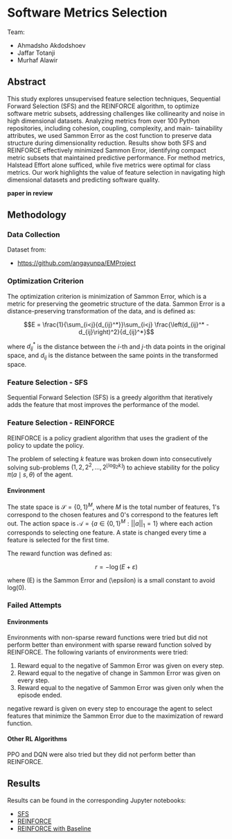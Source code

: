 # Software Metrics Selection

Team:

- Ahmadsho Akdodshoev
- Jaffar Totanji
- Murhaf Alawir

## Abstract

This study explores unsupervised feature selection techniques,
Sequential Forward Selection (SFS) and the REINFORCE algorithm, to
optimize software metric subsets, addressing challenges like collinearity and noise in high dimensional datasets. Analyzing metrics from over 100 Python repositories, including cohesion, coupling, complexity, and main- tainability attributes, we used Sammon Error as the cost function to preserve data structure during dimensionality reduction. Results show both SFS and REINFORCE effectively minimized Sammon Error, identifying compact metric subsets that maintained predictive performance. For method metrics, Halstead Effort alone sufficed, while five metrics were optimal for class metrics. Our work highlights the value of feature selection in navigating high dimensional datasets and predicting software quality.

**paper in review**

## Methodology

### Data Collection

Dataset from:

- <https://github.com/angayunpa/EMProject>

### Optimization Criterion

The optimization criterion is minimization of Sammon Error, which is a metric for preserving the geometric structure of the data. Sammon Error is a distance-preserving transformation of the data, and is defined as:

$$E = \frac{1}{\sum_{i<j}{d_{ij}^*}}\sum_{i<j} \frac{\left(d_{ij}^* - d_{ij}\right)^2}{d_{ij}^*}$$

where $d_{ij}^*$ is the distance between the $i$-th and $j$-th data points in the original space, and $d_{ij}$ is the distance between the same points in the transformed space.

### Feature Selection - SFS

Sequential Forward Selection (SFS) is a greedy algorithm that iteratively adds the feature that most improves the performance of the model.

### Feature Selection - REINFORCE

REINFORCE is a policy gradient algorithm that uses the gradient of the policy to update the policy.

The problem of selecting $k$ feature was broken down into consecutively solving sub-problems $(1, 2, 2^2, ..., 2^{\lfloor\log_2 k\rfloor})$ to achieve stability for the policy $\pi(a \mid s, \theta)$ of the agent.

#### Environment

The state space is $\mathcal S = \{0,1\}^M$, where $M$ is the total number of features, $1$'s correspond to the chosen features and $0$'s correspond to the features left out. The action space is $\mathcal A = \{a\in\{0, 1\}^M:||a||_1=1\}$ where each action corresponds to selecting one feature. A state is changed every time a feature is selected for the first time.

The reward function was defined as:

$$
r = - \log(E + \varepsilon)
$$

where \(E\) is the Sammon Error and \(\epsilon\) is a small constant to avoid log(0).

### Failed Attempts

#### Environments

Environments with non-sparse reward functions were tried but did not perform better than environment with sparse reward function solved by REINFORCE. The following variants of environments were tried:

1. Reward equal to the negative of Sammon Error was given on every step.
2. Reward equal to the negative of change in Sammon Error was given on every step.
3. Reward equal to the negative of Sammon Error was given only when the episode ended.

negative reward is given on every step to encourage the agent to select features that minimize the Sammon Error due to the maximization of reward function.

#### Other RL Algorithms

PPO and DQN were also tried but they did not perform better than REINFORCE.

## Results

Results can be found in the corresponding Jupyter notebooks:

- [SFS](notebooks/test-sfs.ipynb)
- [REINFORCE](notebooks/test_reinforce.ipynb)
- [REINFORCE with Baseline](notebooks/test_reinforce_with_baseline.ipynb)
